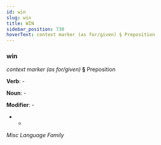 ```yaml
---
id: win
slug: win
title: WİN
sidebar_position: 730
hoverText: context marker (as for/given) § Preposition
---
```


### win

*context marker (as for/given)* **§** Preposition

**Verb**: -

**Noun**: -

**Modifier**: -

- -

*Misc Language Family*